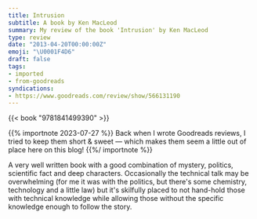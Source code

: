 ```yaml
---
title: Intrusion
subtitle: A book by Ken MacLeod
summary: My review of the book 'Intrusion' by Ken MacLeod
type: review
date: "2013-04-20T00:00:00Z"
emoji: "\U0001F4D6"
draft: false
tags:
- imported
- from-goodreads
syndications:
- https://www.goodreads.com/review/show/566131190
---
```


{{< book "9781841499390" >}}

{{% importnote 2023-07-27 %}}
Back when I wrote Goodreads reviews, I tried to keep them short & sweet — which makes them seem a little out of place here on this blog!
{{%/ importnote %}}

A very well written book with a good combination of mystery, politics, scientific fact and deep characters. Occasionally the technical talk may be overwhelming (for me it was with the politics, but there's some chemistry, technology and a little law) but it's skilfully placed to not hand-hold those with technical knowledge while allowing those without the specific knowledge enough to follow the story.
